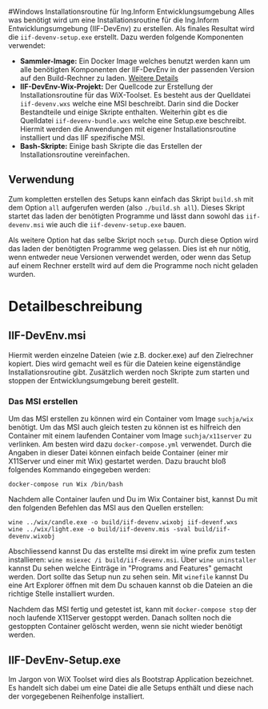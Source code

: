 #Windows Installationsroutine für Ing.Inform Entwicklungsumgebung
Alles was benötigt wird um eine Installationsroutine für die Ing.Inform Entwicklungsumgebung (IIF-DevEnv) zu erstellen. Als finales Resultat wird die `iif-devenv-setup.exe` erstellt. Dazu werden folgende Komponenten verwendet:

- **Sammler-Image:** Ein Docker Image welches benutzt werden kann um alle benötigten Komponenten der IIF-DevEnv in der passenden Version auf den Build-Rechner zu laden. [Weitere Details](Sammler/README.md)
- **IIF-DevEnv-Wix-Projekt:** Der Quellcode zur Erstellung der Installationsroutine für das WiX-Toolset. Es besteht aus der Quelldatei `iif-devenv.wxs` welche eine MSI beschreibt. Darin sind die Docker Bestandteile und einige Skripte enthalten. Weiterhin gibt es die Quelldatei `iif-devenv-bundle.wxs` welche eine Setup.exe beschreibt. Hiermit werden die Anwendungen mit eigener Installationsroutine installiert und das IIF spezifische MSI.
- **Bash-Skripte:** Einige bash Skripte die das Erstellen der Installationsroutine vereinfachen.

## Verwendung
Zum kompletten erstellen des Setups kann einfach das Skript `build.sh` mit dem Option `all` aufgerufen werden (also `./build.sh all`). Dieses Skript startet das laden der benötigten Programme und lässt dann sowohl das `iif-devenv.msi` wie auch die `iif-devenv-setup.exe` bauen.

Als weitere Option hat das selbe Skript noch `setup`. Durch diese Option wird das laden der benötigten Programme weg gelassen. Dies ist eh nur nötig, wenn entweder neue Versionen verwendet werden, oder wenn das Setup auf einem Rechner erstellt wird auf dem die Programme noch nicht geladen wurden.

# Detailbeschreibung
## IIF-DevEnv.msi
Hiermit werden einzelne Dateien (wie z.B. docker.exe) auf den Zielrechner kopiert. Dies wird gemacht weil es für die Dateien keine eigenständige Installationsroutine gibt. Zusätzlich werden noch Skripte zum starten und stoppen der Entwicklungsumgebung bereit gestellt.

### Das MSI erstellen
Um das MSI erstellen zu können wird ein Container vom Image `suchja/wix` benötigt. Um das MSI auch gleich testen zu können ist es hilfreich den Container mit einem laufenden Container vom Image `suchja/x11server` zu verlinken. Am besten wird dazu `docker-compose.yml` verwendet. Durch die Angaben in dieser Datei können einfach beide Container (einer mir X11Server und einer mit Wix) gestartet werden. Dazu braucht bloß folgendes Kommando eingegeben werden:

`docker-compose run Wix /bin/bash`

Nachdem alle Container laufen und Du im Wix Container bist, kannst Du mit den folgenden Befehlen das MSI aus den Quellen erstellen:

```
wine ../wix/candle.exe -o build/iif-devenv.wixobj iif-devenf.wxs
wine ../wix/light.exe -o build/iif-devenv.mis -sval build/iif-devenv.wixobj
```

Abschliessend kannst Du das erstellte msi direkt im wine prefix zum testen installieren: `wine msiexec /i build/iif-devenv.msi`. Über `wine uninstaller` kannst Du sehen welche Einträge in "Programs and Features" gemacht werden. Dort sollte das Setup nun zu sehen sein. Mit `winefile` kannst Du eine Art Explorer öffnen mit dem Du schauen kannst ob die Dateien an die richtige Stelle installiert wurden.

Nachdem das MSI fertig und getestet ist, kann mit `docker-compose stop` der noch laufende X11Server gestoppt werden. Danach sollten noch die gestoppten Container gelöscht werden, wenn sie nicht wieder benötigt werden.

## IIF-DevEnv-Setup.exe
Im Jargon von WiX Toolset wird dies als Bootstrap Application bezeichnet. Es handelt sich dabei um eine Datei die alle Setups enthält und diese nach der vorgegebenen Reihenfolge installiert. 